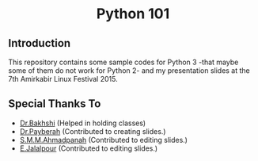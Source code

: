<h1 align="center"> Python 101 </h1>

## Introduction
This repository contains some sample codes for Python 3 -that maybe some of them do not work for
Python 2- and my presentation slides at the 7th Amirkabir Linux Festival 2015.

## Special Thanks To
* [Dr.Bakhshi](http://ceit.aut.ac.ir/~bakhshis/) (Helped in holding classes) 
* [Dr.Payberah](http://www.sics.se/~amir/) (Contributed to creating slides.)
* [S.M.M.Ahmadpanah](http://ceit.aut.ac.ir/~ahmadpanah/) (Contributed to editing slides.)
* [E.Jalalpour](http://ceit.aut.ac.ir/~jalalpour/) (Contributed to editing slides.)
